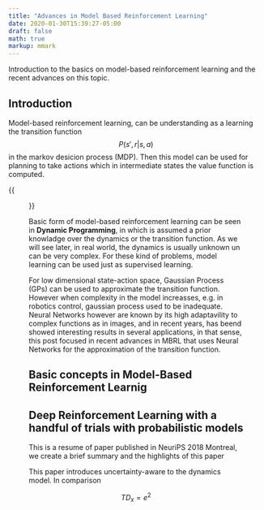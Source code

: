 ```yaml
---
title: "Advances in Model Based Reinforcement Learning"
date: 2020-01-30T15:39:27-05:00
draft: false
math: true
markup: mmark
---
```


Introduction to the basics on model-based reinforcement learning and the recent advances on this topic.

<!--more-->
## Introduction

Model-based reinforcement learning, can be understanding as a learning the transition function $$P(s', r|s,a)$$ in the markov desicion process (MDP). Then this model can be used for planning to take actions which in intermediate states the value function is computed.

{{<figure src="https://ericktornero.github.io/blog/images/squeme_mbmg.png" alt="fig-mbmf-sq" position="center" 
    caption="Figure 1. Interaction Model, Experience & Value/Policy. Image taken from [1]" captionPosition="center"
    style="border-radius: 8px;" >}}

Basic form of model-based reinforcement learning can be seen in **Dynamic Programming**, in which is assumed a prior knowladge over the dynamics or the transition function. As we will see later, in real world, the dynamics is usually unknown un can be very complex. For these kind of problems, model learning can be used just as supervised learning.

For low dimensional state-action space, Gaussian Process (GPs) can be used to approximate the transition function. However when complexity in the model increasses, e.g. in robotics control, gaussian process used to be inadequate. Neural Networks however are known by its high adaptavility to complex functions as in images, and in recent years, has beend showed interesting results in several applications, in that sense, this post focused in recent advances in MBRL that uses Neural Networks for the approximation of the transition function.

## Basic concepts in Model-Based Reinforcement Learnig



## Deep Reinforcement Learning with a handful of trials with probabilistic models

This is a resume of paper published in NeuriPS 2018 Montreal, we create a brief summary and the highlights of this paper

This paper introduces uncertainty-aware to the dynamics model. In comparison

$$TD_x = e^2$$
